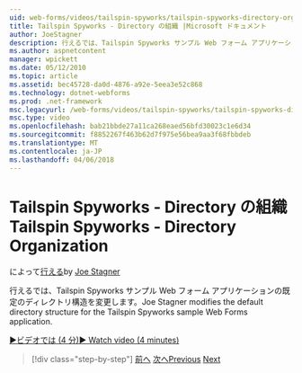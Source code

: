```yaml
---
uid: web-forms/videos/tailspin-spyworks/tailspin-spyworks-directory-organization
title: Tailspin Spyworks - Directory の組織 |Microsoft ドキュメント
author: JoeStagner
description: 行えるでは、Tailspin Spyworks サンプル Web フォーム アプリケーションの既定のディレクトリ構造を変更します。
ms.author: aspnetcontent
manager: wpickett
ms.date: 05/12/2010
ms.topic: article
ms.assetid: bec45728-da0d-4876-a92e-5eea3e52c868
ms.technology: dotnet-webforms
ms.prod: .net-framework
msc.legacyurl: /web-forms/videos/tailspin-spyworks/tailspin-spyworks-directory-organization
msc.type: video
ms.openlocfilehash: bab21bbde27a11ca268eaed56bfd30023c1e6d34
ms.sourcegitcommit: f8852267f463b62d7f975e56bea9aa3f68fbbdeb
ms.translationtype: MT
ms.contentlocale: ja-JP
ms.lasthandoff: 04/06/2018
---
```

<a name="tailspin-spyworks---directory-organization"></a><span data-ttu-id="47a67-103">Tailspin Spyworks - Directory の組織</span><span class="sxs-lookup"><span data-stu-id="47a67-103">Tailspin Spyworks - Directory Organization</span></span>
====================
<span data-ttu-id="47a67-104">によって[行える](https://github.com/JoeStagner)</span><span class="sxs-lookup"><span data-stu-id="47a67-104">by [Joe Stagner](https://github.com/JoeStagner)</span></span>

<span data-ttu-id="47a67-105">行えるでは、Tailspin Spyworks サンプル Web フォーム アプリケーションの既定のディレクトリ構造を変更します。</span><span class="sxs-lookup"><span data-stu-id="47a67-105">Joe Stagner modifies the default directory structure for the Tailspin Spyworks sample Web Forms application.</span></span>

[<span data-ttu-id="47a67-106">&#9654;ビデオでは (4 分)</span><span class="sxs-lookup"><span data-stu-id="47a67-106">&#9654; Watch video (4 minutes)</span></span>](https://channel9.msdn.com/Blogs/ASP-NET-Site-Videos/tailspin-spyworks-directory-organization)

> [!div class="step-by-step"]
> <span data-ttu-id="47a67-107">[前へ](tailspin-spyworks-intro-ui-and-edm.md)
> [次へ](tailspin-spyworks-category-menu.md)</span><span class="sxs-lookup"><span data-stu-id="47a67-107">[Previous](tailspin-spyworks-intro-ui-and-edm.md)
[Next](tailspin-spyworks-category-menu.md)</span></span>
